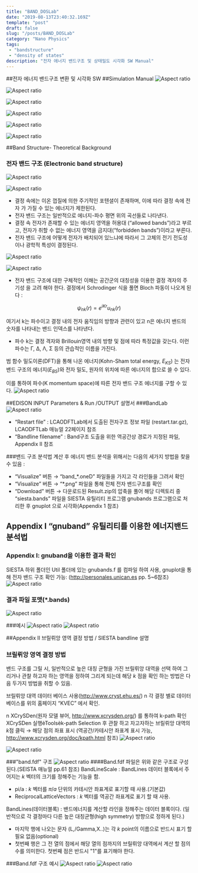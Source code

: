 ```yaml
---
title: "BAND_DOSLab"
date: "2019-08-13T23:40:32.169Z"
template: "post"
draft: false
slug: "/posts/BAND_DOSLab"
category: "Nano Physics"
tags: 
 - "bandstructure"
 - "density of states"
description: "전자 에너지 밴드구조 및 상태밀도 시각화 SW Manual"
---
```

##전자 에너지 밴드구조 변환 및 시각화 SW
##Simulation Manual
![Aspect ratio](/media/POST/000038/0.jpg)

![Aspect ratio](/media/POST/000038/1.jpg)

![Aspect ratio](/media/POST/000038/2.jpg)

![Aspect ratio](/media/POST/000038/3.jpg)

![Aspect ratio](/media/POST/000038/4.jpg)

![Aspect ratio](/media/POST/000038/5.jpg)

##Band Structure- Theoretical Background
### 전자 밴드 구조 (Electronic band structure)

![Aspect ratio](/media/POST/000038/6.jpg)

![Aspect ratio](/media/POST/000038/7.jpg)

- 결정 속에는 이온 껍질에 의한 주기적인 포텐셜이 존재하며, 이에 따라 결정 속에 전자 가 가질 수 있는 에너지가 제한된다.
- 전자 밴드 구조는 일반적으로 에너지-파수 평면 위의 곡선들로 나타낸다.
- 결정 속 전자가 존재할 수 있는 에너지 영역을 허용대 (“allowed bands”)라고 부르고, 전자가 취할 수 없는 에너지 영역을 금지대(“forbidden bands”)이라고 부른다.
- 전자 밴드 구조에 어떻게 전자가 배치되어 있느냐에 따라서 그 고체의 전기 전도성 이나 광학적 특성이 결정된다.

![Aspect ratio](/media/POST/000038/8.jpg)

![Aspect ratio](/media/POST/000038/9.jpg)

- 전자 밴드 구조에 대한 구체적인 이해는 공간군의 대칭성을 이용한 결정 격자의 주기성 을 고려 해야 한다. 결정에서 Schrodinger 식을 풀면 Bloch 파동이 나오게 된다 : 

$$
\psi_{nk}(r)=e^{iKr}u_{nk}(r)
$$

여기서 k는 파수이고 결정 내의 전자 움직임의 방향과 관련이 있고 n은 에너지 밴드의 숫자를 나타내는 밴드 인덱스를 나타낸다.

- 파수 k는 결정 격자와 Brillouin영역 내의 방향 및 점에 따라 특정값을 갖는다. 이런 파수는 Γ, Δ, Λ, Σ 등의 관습적인 이름을 가진다.
 
범 함수 밀도이론(DFT)을 통해 나온 에너지(Kohn-Sham total energy, $E_{KS}$) 는 전자 밴드 구조의 에너지($E_{BS}$)와 전자 밀도, 원자의 위치에 따른 에너지의 합으로 쓸 수 있다.

이를 통하여 파수(K momentum space)에 따른 전자 밴드 구조 에너지를 구할 수 있다.
![Aspect ratio](/media/POST/000038/10.jpg)

##EDISON INPUT Parameters & Run /OUTPUT 설명서
###BandLab
![Aspect ratio](/media/POST/000038/11.jpg)

- “Restart file” : LCAODFTLab에서 도출된 전자구조 정보 파일 (restart.tar.gz), LCAODFTLab 매뉴얼 22페이지 참조
- “Bandline filename” : Band구조 도출을 위한 역공간상 경로가 지정된 파일, Appendix II 참조

###밴드 구조 분석법
계산 후 에너지 밴드 분석을 위해서는 다음의 세가지 방법을 찾을 수 있음 : 
- “Visualize” 버튼 $\rightarrow$ “band_*.oneD” 파일들을 가지고 각 라인들을 그려서 확인
- “Visualize” 버튼 $\rightarrow$ “*.png” 파일을 통해 전체 전자 밴드구조를 확인
- “Download” 버튼 $\rightarrow$ 다운로드된 Result.zip의 압축을 풀어 해당 디렉토리 중 “siesta.bands” 파일을 SIESTA 유틸리티 프로그램 gnubands 프로그램으로 처리한 후 gnuplot 으로 시각화(Appendix 1 참조)

## Appendix I “gnuband” 유틸리티를 이용한 에너지밴드 분석법
### Appendix I: gnuband을 이용한 결과 확인
SIESTA 하위 폴더인 Util 폴더에 있는 gnubands.f 를 컴파일 하여 사용, gnuplot을 통해 전자 밴드 구조 확인 가능: (http://personales.unican.es pp. 5~6참조)
![Aspect ratio](/media/POST/000038/12.jpg)

### 결과 파일 포맷(*.bands)
![Aspect ratio](/media/POST/000038/13.jpg)

###예시
![Aspect ratio](/media/POST/000038/14.jpg)
![Aspect ratio](/media/POST/000038/15.jpg)

##Appendix II 브릴뤼앙 영역 결정 방법 / SIESTA bandline 설명
### 브릴뤼앙 영역 결정 방법
밴드 구조를 그릴 시, 일반적으로 높은 대칭 균형을 가진 브릴뤼앙 대역을 선택 하여 그 리거나 관찰 하고자 하는 영역을 정하여 그리게 되는데 해당 $k$ 점을 확인 하는 방법은 다음 두가지 방법을 취할 수 있음.

브릴뤼앙 대역 데이터 베이스 사용(http://www.cryst.ehu.es/)
n 각 결정 별로 데이터 베이스를 위의 홈페이지 “KVEC” 에서 확인.

n XCrySDen(원자 모델 뷰어, http://www.xcrysden.org/) 를 통하여 k-path 확인
XCrySDen 실행èToolsèk-path Selection 후 관찰 하고 자고자하는 브릴뤼앙 대역의 $k$점 클릭 $\rightarrow$ 해당 점의 좌표 표시 (역공간/카테시안 좌표계 표시 가능, http://www.xcrysden.org/doc/kpath.html 참조)
![Aspect ratio](/media/POST/000038/16.jpg)

![Aspect ratio](/media/POST/000038/17.jpg)

###"band.fdf" 구조
![Aspect ratio](/media/POST/000038/18.jpg)
####Band.fdf 파일은 위와 같은 구조로 구성된다.(SEISTA 매뉴얼 pp.61 참조)
BandLineScale : BandLines 데이터 블록에서 주어지는 $k$ 벡터의 크기를 정해주는 기능을 함.
- pi/a : $k$ 벡터를 $\pi/a$ 단위의 카테시안 좌표계로 표기할 때 사용.(기본값)
- ReciprocalLatticeVectors : $k$ 벡터를 역공간 좌표계로 표기 할 때 사용.

BandLines(데이터블록) : 밴드에너지를 계산할 라인을 정해주는 데이터 블록이다. (일반적으로 각 결정마다 다른 높은 대칭균형(high symmetry) 방향으로 정하게 된다.)
- 마지막 행에 나오는 문자 (L,/Gamma,X..)는 각 $k$ point의 이름으로 반드시 표기 할 필요 없음(optional)
- 첫번째 행은 그 전 열의 점에서 해당 열의 점까지의 브릴뤼앙 대역에서 계산 할 점의 수를 의미한다. 첫번째 점은 반드시 "1"를 표기해야 한다.

###Band.fdf 구조 예시
![Aspect ratio](/media/POST/000038/19.jpg)
![Aspect ratio](/media/POST/000038/20.jpg)
